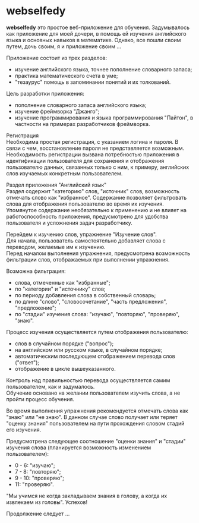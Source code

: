 # webselfedy

**webselfedy** это простое веб-приложение для обучения. Задумывалось как
приложение для моей дочери, в помощь ей изучения английского языка и основных
навыков в математике. Однако, все пошли своим путем, дочь своим, я и приложение своим ...  

Приложение состоит из трех разделов:  
- изучение английского языка, точнее пополнение словарного запаса;  
- практика математического счета в уме;  
- "тезаурус" помощь в запоминании понятий и их толкований.

Цель разработки приложения:
- пополнение словарного запаса английского языка;
- изучение фреймворка "Джанго";
- изучение программирования и языка программирования "Пайтон", в частности на примерах разработчиков фреймворка. 

Регистрация  
Необходима простая регистрация, с указанием логина и пароля.
В связи с чем, восстановление пароля не представляется возможным. Необходимость регистрации
вызвана потребностью приложения в идентификации пользователя для сохранения и отображения
пользователю данных, связанных только с ним, к примеру, английских слов изучаемых конкретным пользователем.

Раздел приложения "Английский язык"  
Раздел содержит "категорию" слов, "источник" слов, возможность отмечать слово как "избранное". 
Содержание позволяет фильтровать слова для отображения пользователю во время их изучения. 
Упомянутое содержание необязательно к применению и не влияет на работоспособность приложения,
предусмотрено для удобства пользователя и усложнения задач разработчику.  

Перейдем к изучению слов, упражнение "Изучение слов".    
Для начала, пользователь самостоятельно добавляет слова с переводом, желаемые им к изучению.  
Перед началом выполнения упражнения, предусмотрена возможность
фильтрации слов, отображаемых при выполнении упражнения.

Возможна фильтрация:
- слова, отмеченные как "избранные";
- по "категории" и "источнику" слов;
- по периоду добавления слова в собственный словарь;
- по длине "слово", "словосочетание", "часть предложения", "предложение";
- по "стадии" изучения слова: "изучаю", "повторяю", "проверяю", "знаю".

Процесс изучения осуществляется путем отображения пользователю:
- слов в случайном порядке ("вопрос");
- на английском или русском языке, в случайном порядке;
- автоматическим последующем отображением перевода слов ("ответ");
- отображение в цикле вышеуказанного.

Контроль над правильностью перевода осуществляется самим пользователем, как и задумалось.  
Обучение основано на желании пользователем изучить слова, а не пройти процесс обучения.   

Во время выполнения упражнения рекомендуется отмечать слова как "знаю" или "не знаю".
В данном случае слово получает или теряет "оценку знания" пользователем на пути прохождения
словом стадий его изучения.

Предусмотрена следующее соотношение "оценки знания" и "стадии" изучения слова 
(планируется возможность изменением пользователем):
- 0 - 6: "изучаю";
- 7 - 8: "повторяю";
- 9 - 10: "проверяю";
- 11: "проверяю".

"Мы учимся не когда закладываем знания в голову, а когда их извлекаем из головы".
Успехов!


Продолжение следует ...